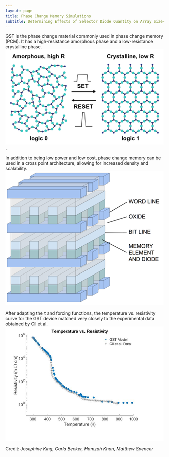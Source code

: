 ```yaml
---
layout: page
title: Phase Change Memory Simulations
subtitle: Determining Effects of Selector Diode Quantity on Array Size</br></br>2018
---
```

GST is the phase change material commonly used in phase change memory (PCM). It has a high-resistance amorphous phase and a low-resistance crystalline phase. 
<img src="/img/PCM1.png" alt="GST Phases" width="700">.

In addition to being low power and low cost, phase change memory can be used in a cross point architecture, allowing for increased density and scalability.
<img src="/img/PCM2.png" alt="Cross Point Architecture" width="700">

After adapting the τ and forcing functions, the temperature vs. resistivity curve for the GST device matched very closely to the experimental data obtained by Cil et al. 
<img src="/img/PCM3.jpg" alt="Temp v. Resistivity" width="700">

Credit: *Josephine King, Carla Becker, Hamzah Khan, Matthew Spencer*

